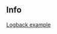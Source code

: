 Info
----
[Logback example](http://sergii-kartashov.blogspot.com/2012/12/loggining-into-database-with-help.html) 